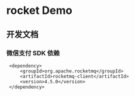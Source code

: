 
# rocket Demo

        
## 开发文档
   
### 微信支付 SDK 依赖
~~~ 
 <dependency>
     <groupId>org.apache.rocketmq</groupId>
     <artifactId>rocketmq-client</artifactId>
     <version>4.5.0</version>
 </dependency>
~~~

